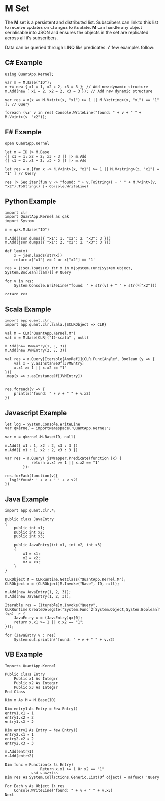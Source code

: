 M Set
===

The **M** set is a persistent and distributed list. Subscribers can link to this list to receive updates on changes to its state.  **M** can handle any object serialisable into JSON and ensures the objects in the set are replicated across all it's subscribers.

Data can be queried through LINQ like predicates. A few examples follow:

## C# Example
    using QuantApp.Kernel;

    var m = M.Base("ID");
    m += new { x1 = 1, x2 = 2, x3 = 3 }; // Add new dynamic structure
    m.Add(new { x1 = 2, x2 = 2, x3 = 3 }); // Add new dynamic structure
    
    var res = m[x => M.V<int>(x, "x1") >= 1 || M.V<string>(x, "x1") == "1" ]; // Query

    foreach (var v in res) Console.WriteLine("found: " + v + " " + M.V<int>(v, "x2"));


## F# Example
    open QuantApp.Kernel

    let m = ID |> M.Base
    {| x1 = 1; x2 = 2; x3 = 3 |} |> m.Add
    {| x1 = 2; x2 = 2; x3 = 3 |} |> m.Add
    
    let res = m.[fun x -> M.V<int>(x, "x1") >= 1 || M.V<string>(x, "x1") = "1" ] // Query

    res |> Seq.iter(fun v -> "found: " + v.ToString() + " " + M.V<int>(v, "x2").ToString() |> Console.WriteLine)


## Python Example
    import clr
    import QuantApp.Kernel as qak
    import System
    
    m = qak.M.Base("ID")
    
    m.Add(json.dumps({ "x1": 1, "x2": 2, "x3": 3 }))
    m.Add(json.dumps({ "x1": 2, "x2": 2, "x3": 3 }))

    def lam(x):
        x = json.loads(str(x))
        return x["x1"] >= 1 or x["x2"] == '1'

    res = [json.loads(x) for x in m[System.Func[System.Object, System.Boolean](lam)]] # Query

    for v in res:
        System.Console.WriteLine("found: " + str(v) + " " + str(v["x2"]))
    
    return res


## Scala Example
    import app.quant.clr._
    import app.quant.clr.scala.{SCLRObject => CLR}

    val M = CLR("QuantApp.Kernel.M")
    val m = M.Base[CLR]("ID-scala" , null)
    
    m.Add(new JVMEntry(1, 2, 3))
    m.Add(new JVMEntry(2, 2, 3))

    val res = m.Query[Iterable[AnyRef]](CLR.Func[AnyRef, Boolean](y => { 
        val x = y.asInstanceOf[JVMEntry]
        x.x1 >= 1 || x.x2 == "1"
    }))
    .map(x => x.asInstanceOf[JVMEntry])

    
    res.foreach(v => {
        println("found: " + v + " " + v.x2)
    })


## Javascript Example
    let log = System.Console.WriteLine
    var qkernel = importNamespace('QuantApp.Kernel')

    var m = qkernel.M.Base(ID, null)

    m.Add({ x1 : 1, x2 : 2, x3 : 3 })
    m.Add({ x1 : 1, x2 : 2, x3 : 3 })

    var res = m.Query( jsWrapper.Predicate(function (x) { 
                return x.x1 >= 1 || x.x2 == "1"
            }))

    res.forEach(function(v){
      log('found: ' + v + ' ' + v.x2)  
    })
    

## Java Example
    import app.quant.clr.*;

    public class JavaEntry
    {
        public int x1;
        public int x2;
        public int x3;

        public JavaEntry(int x1, int x2, int x3)
        {
            x1 = x1;
            x2 = x2;
            x3 = x3;
        }
    }

    CLRObject M = CLRRuntime.GetClass("QuantApp.Kernel.M");
    CLRObject m = (CLRObject)M.Invoke("Base", ID, null);

    m.Add(new JavaEntry(1, 2, 3));
    m.Add(new JavaEntry(1, 2, 3));

    Iterable res = (Iterable)m.Invoke("Query", CLRRuntime.CreateDelegate("System.Func`2[System.Object,System.Boolean]", (qx) -> { 
        JavaEntry x = (JavaEntry)qx[0];
        return x.x1 >= 1 || x.x2 == "1";
    }));

    for (JavaEntry v : res) 
        System.out.println("found: " + v + " " + v.x2)


## VB Example
    Imports QuantApp.Kernel

    Public Class Entry
        Public x1 As Integer  
        Public x2 As Integer  
        Public x3 As Integer  
    End Class 

    Dim m As M = M.Base(ID)

    Dim entry1 As Entry = New Entry()
    entry1.x1 = 1
    entry1.x2 = 2
    entry1.x3 = 3

    Dim entry2 As Entry = New Entry()
    entry2.x1 = 1
    entry2.x2 = 2
    entry2.x3 = 3

    m.Add(entry1)
    m.Add(entry2)

    Dim func = Function(x As Entry)
                    Return x.x1 >= 1 Or x2 == "1"
                End Function
    Dim res As System.Collections.Generic.List(Of object) = m(func) 'Query

    For Each v As Object In res
        Console.WriteLine("found: " + v + " " + v.x2)
    Next

                
